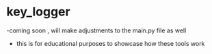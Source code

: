 # key_logger
-coming soon , will make adjustments to the main.py file as well
- this is for educational purposes to showcase how these tools work
